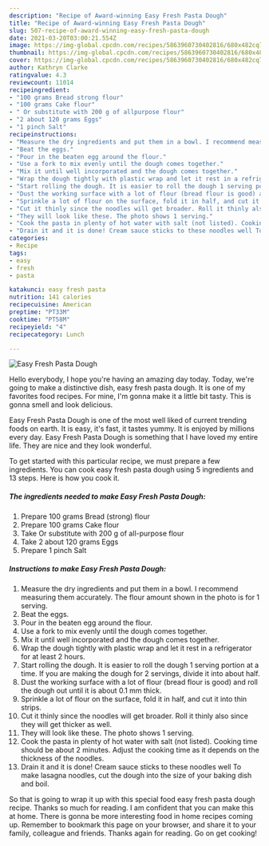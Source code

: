 ```yaml
---
description: "Recipe of Award-winning Easy Fresh Pasta Dough"
title: "Recipe of Award-winning Easy Fresh Pasta Dough"
slug: 507-recipe-of-award-winning-easy-fresh-pasta-dough
date: 2021-03-20T03:00:21.554Z
image: https://img-global.cpcdn.com/recipes/5863960730402816/680x482cq70/easy-fresh-pasta-dough-recipe-main-photo.jpg
thumbnail: https://img-global.cpcdn.com/recipes/5863960730402816/680x482cq70/easy-fresh-pasta-dough-recipe-main-photo.jpg
cover: https://img-global.cpcdn.com/recipes/5863960730402816/680x482cq70/easy-fresh-pasta-dough-recipe-main-photo.jpg
author: Kathryn Clarke
ratingvalue: 4.3
reviewcount: 11014
recipeingredient:
- "100 grams Bread strong flour"
- "100 grams Cake flour"
- " Or substitute with 200 g of allpurpose flour"
- "2 about 120 grams Eggs"
- "1 pinch Salt"
recipeinstructions:
- "Measure the dry ingredients and put them in a bowl. I recommend measuring them accurately. The flour amount shown in the photo is for 1 serving."
- "Beat the eggs."
- "Pour in the beaten egg around the flour."
- "Use a fork to mix evenly until the dough comes together."
- "Mix it until well incorporated and the dough comes together."
- "Wrap the dough tightly with plastic wrap and let it rest in a refrigerator for at least 2 hours."
- "Start rolling the dough. It is easier to roll the dough 1 serving portion at a time. If you are making the dough for 2 servings, divide it into about half."
- "Dust the working surface with a lot of flour (bread flour is good) and roll the dough out until it is about 0.1 mm thick."
- "Sprinkle a lot of flour on the surface, fold it in half, and cut it into thin strips."
- "Cut it thinly since the noodles will get broader. Roll it thinly also since they will get thicker as well."
- "They will look like these. The photo shows 1 serving."
- "Cook the pasta in plenty of hot water with salt (not listed). Cooking time should be about 2 minutes. Adjust the cooking time as it depends on the thickness of the noodles."
- "Drain it and it is done! Cream sauce sticks to these noodles well To make lasagna noodles, cut the dough into the size of your baking dish and boil."
categories:
- Recipe
tags:
- easy
- fresh
- pasta

katakunci: easy fresh pasta 
nutrition: 141 calories
recipecuisine: American
preptime: "PT33M"
cooktime: "PT58M"
recipeyield: "4"
recipecategory: Lunch

---
```



![Easy Fresh Pasta Dough](https://img-global.cpcdn.com/recipes/5863960730402816/680x482cq70/easy-fresh-pasta-dough-recipe-main-photo.jpg)

Hello everybody, I hope you're having an amazing day today. Today, we're going to make a distinctive dish, easy fresh pasta dough. It is one of my favorites food recipes. For mine, I'm gonna make it a little bit tasty. This is gonna smell and look delicious.



Easy Fresh Pasta Dough is one of the most well liked of current trending foods on earth. It is easy, it's fast, it tastes yummy. It is enjoyed by millions every day. Easy Fresh Pasta Dough is something that I have loved my entire life. They are nice and they look wonderful.


To get started with this particular recipe, we must prepare a few ingredients. You can cook easy fresh pasta dough using 5 ingredients and 13 steps. Here is how you cook it.

<!--inarticleads1-->

##### The ingredients needed to make Easy Fresh Pasta Dough:

1. Prepare 100 grams Bread (strong) flour
1. Prepare 100 grams Cake flour
1. Take  Or substitute with 200 g of all-purpose flour
1. Take 2 about 120 grams Eggs
1. Prepare 1 pinch Salt




<!--inarticleads2-->

##### Instructions to make Easy Fresh Pasta Dough:

1. Measure the dry ingredients and put them in a bowl. I recommend measuring them accurately. The flour amount shown in the photo is for 1 serving.
1. Beat the eggs.
1. Pour in the beaten egg around the flour.
1. Use a fork to mix evenly until the dough comes together.
1. Mix it until well incorporated and the dough comes together.
1. Wrap the dough tightly with plastic wrap and let it rest in a refrigerator for at least 2 hours.
1. Start rolling the dough. It is easier to roll the dough 1 serving portion at a time. If you are making the dough for 2 servings, divide it into about half.
1. Dust the working surface with a lot of flour (bread flour is good) and roll the dough out until it is about 0.1 mm thick.
1. Sprinkle a lot of flour on the surface, fold it in half, and cut it into thin strips.
1. Cut it thinly since the noodles will get broader. Roll it thinly also since they will get thicker as well.
1. They will look like these. The photo shows 1 serving.
1. Cook the pasta in plenty of hot water with salt (not listed). Cooking time should be about 2 minutes. Adjust the cooking time as it depends on the thickness of the noodles.
1. Drain it and it is done! Cream sauce sticks to these noodles well To make lasagna noodles, cut the dough into the size of your baking dish and boil.




So that is going to wrap it up with this special food easy fresh pasta dough recipe. Thanks so much for reading. I am confident that you can make this at home. There is gonna be more interesting food in home recipes coming up. Remember to bookmark this page on your browser, and share it to your family, colleague and friends. Thanks again for reading. Go on get cooking!
